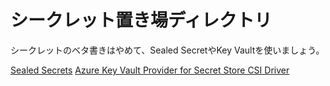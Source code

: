 # シークレット置き場ディレクトリ

シークレットのベタ書きはやめて、Sealed SecretやKey Vaultを使いましょう。

[Sealed Secrets](https://github.com/bitnami-labs/sealed-secrets)
[Azure Key Vault Provider for Secret Store CSI Driver](https://github.com/Azure/secrets-store-csi-driver-provider-azure)
